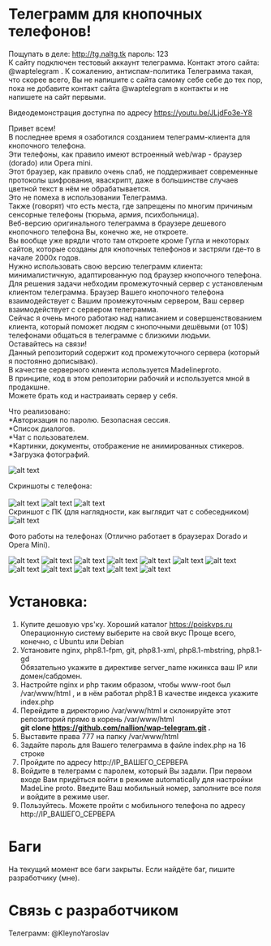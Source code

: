 # Телеграмм для кнопочных телефонов!

Пощупать в деле: http://tg.naltg.tk  пароль: 123  <br> К сайту подключен тестовый аккаунт телеграмма.
Контакт этого сайта: @waptelegram . К сожалению, антиспам-политика Телеграмма такая, что скорее всего, Вы не напишите с сайта самому себе себе до тех пор, пока не добавите контакт сайта @waptelegram в контакты и не напишете на сайт первыми.

Видеодемонстрация доступна по адресу https://youtu.be/JLjdFo3e-Y8

Привет всем!<br>
В последнее время я озаботился созданием телеграмм-клиента для кнопочного телефона.<br>
Эти телефоны, как правило имеют встроенный web/wap - браузер (dorado) или Opera mini.<br>
Этот браузер, как правило очень слаб, не поддерживает современные протоколы шифрования, яваскрипт, даже в большинстве случаев цветной текст в нём не обрабатывается.<br>
Это не помеха в использовании Телеграмма.<br>
Также (говорят) что есть места, где запрещены по многим причиным сенсорные телефоны (тюрьма, армия, психбольница).<br>
Веб-версию оригинального телеграмма в браузере дешевого кнопочного телефона Вы, конечно же, не откроете.<br> Вы вообще уже врядли чтото там откроете кроме Гугла и некоторых сайтов, которые созданы для кнопочных телефонов и застряли где-то в начале 2000х годов.<br>
Нужно использовать свою версию телеграмм клиента: минималистичную, адаптированную под браузер кнопочного телефона.<br>
Для решения задачи небходим промежуточный сервер с установленым клиентом телеграмма. Браузер Вашего кнопочного телефона взаимодействует с Вашим промежуточным сервером, Ваш сервер взаимодействует с сервером телеграмма.<br>
Сейчас я очень много работаю над написанием и совершенствованием клиента, который поможет людям с кнопочными дешёвыми (от 10$) телефонами общаться в телеграмме с близкими людьми.<br> Оставайтесь на связи!<br>
Данный репозиторий содержит код промежуточного сервера (который я постоянно дописываю).<br> 
В качестве серверного клиента используется Madelineproto.<br>
В принципе, код в этом репозитории рабочий и используется мной в продакшне.<br>Можете брать код и настраивать сервер у себя.<br>

Что реализовано:<br>
*Авторизация по паролю. Безопасная сессия.<br>
*Список диалогов.<br>
*Чат с пользователем.<br>
*Картинки, документы, отображение не анимированных стикеров.<br>
*Загрузка фотографий.<br>

![alt text](https://raw.githubusercontent.com/nallion/wap-telegram/main/.gitignore/g_9.jpg)<br>

Скриншоты c телефона:<br><br>
![alt text](https://github.com/nallion/wap-telegram/blob/main/.gitignore/login.jpg?raw=true)
![alt text](https://raw.githubusercontent.com/nallion/wap-telegram/main/.gitignore/2_dialoglist.jpg)
![alt text](https://raw.githubusercontent.com/nallion/wap-telegram/main/.gitignore/3_dialog.jpg)<br>
Скриншот с ПК (для наглядности, как выглядит чат с собеседником)<br>
![alt text](https://github.com/nallion/wap-telegram/blob/main/.gitignore/fullchat.png?raw=true)<br>

Фото работы на телефонах (Отлично работает в браузерах Dorado и Opera Mini).

![alt text](https://github.com/nallion/wap-telegram/blob/main/.gitignore/1_SIGMA.jpg?raw=true)
![alt text](https://github.com/nallion/wap-telegram/blob/main/.gitignore/1_nokia.jpg?raw=true)
![alt text](https://github.com/nallion/wap-telegram/blob/main/.gitignore/2_SIGMA.jpg?raw=true)
![alt text](https://github.com/nallion/wap-telegram/blob/main/.gitignore/2_nokia.jpg?raw=true)
![alt text](https://github.com/nallion/wap-telegram/blob/main/.gitignore/3_Nokia.jpg?raw=true)
![alt text](https://github.com/nallion/wap-telegram/blob/main/.gitignore/3_SIGMA.jpg?raw=true)
![alt text](https://github.com/nallion/wap-telegram/blob/main/.gitignore/nomi_1.jpg?raw=true)
![alt text](https://github.com/nallion/wap-telegram/blob/main/.gitignore/nomi_2.jpg?raw=true)
![alt text](https://github.com/nallion/wap-telegram/blob/main/.gitignore/nomi_3.jpg?raw=true)
![alt text](https://github.com/nallion/wap-telegram/blob/main/.gitignore/nomi2.4.jpg?raw=true)
![alt text](https://github.com/nallion/wap-telegram/blob/main/.gitignore/nomi2.3.jpg?raw=true)
![alt text](https://github.com/nallion/wap-telegram/blob/main/.gitignore/nomi_2.2.jpg?raw=true)


# Установка:<br>

1) Купите дешовую vps'ку. Хороший каталог https://poiskvps.ru Операционную систему выберите на свой вкус Проще всего, конечно, с Ubuntu или Debian<br>
2) Установите nginx, php8.1-fpm, git, php8.1-xml, php8.1-mbstring, php8.1-gd<br> Обязательно укажите в директиве server_name нжинкса ваш IP или домен/сабдомен.
3) Настройте nginx и php таким образом, чтобы www-root был /var/www/html , и в нём работал php8.1 В качестве индекса укажите index.php<br>
4) Перейдите в директорию /var/www/html и склонируйте этот репозиторий прямо в корень /var/www/html<br>
**git clone https://github.com/nallion/wap-telegram.git .** <br>
5) Выставите права 777 на папку /var/www/html
6) Задайте пароль для Вашего телеграмма в файле index.php на 16 строке<br>
7) Пройдите по адресу http://IP_ВАШЕГО_СЕРВЕРА
8) Войдите в телеграмм с паролем, который Вы задали. При первом входе Вам придёться войти в режиме automatically для настройки MadeLine proto. Введите Ваш мобильный номер, заполните все поля и войдите в режиме user.
9) Пользуйтесь. Можете пройти с мобильного телефона по адресу http://IP_ВАШЕГО_СЕРВЕРА

# Баги
На текущий момент все баги закрыты. Если найдёте баг, пишите разработчику (мне).

# Связь с разработчиком

Телеграмм: @KleynoYaroslav
